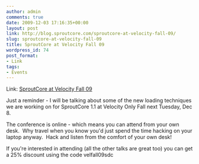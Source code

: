 ```yaml
---
author: admin
comments: true
date: 2009-12-03 17:16:35+00:00
layout: post
link: http://blog.sproutcore.com/sproutcore-at-velocity-fall-09/
slug: sproutcore-at-velocity-fall-09
title: SproutCore at Velocity Fall 09
wordpress_id: 74
post_format:
- Link
tags:
- Events
---
```


Link: [SproutCore at Velocity Fall 09](http://en.oreilly.com/velocityfall09#agenda)

		

Just a reminder - I will be talking about some of the new loading techniques we are working on for SproutCore 1.1 at Velocity Only Fall next Tuesday, Dec 8.




The conference is online - which means you can attend from your own desk.  Why travel when you know you'd just spend the time hacking on your laptop anyway.  Hack and listen from the comfort of your own desk!




If you're interested in attending (all the other talks are great too) you can get a 25% discount using the code velfall09sdc
